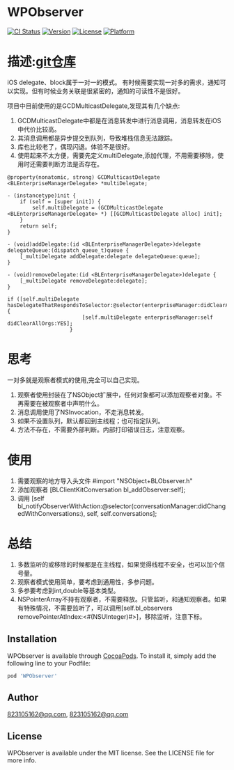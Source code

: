 # WPObserver

[![CI Status](https://img.shields.io/travis/823105162@qq.com/WPObserver.svg?style=flat)](https://travis-ci.org/823105162@qq.com/WPObserver)
[![Version](https://img.shields.io/cocoapods/v/WPObserver.svg?style=flat)](https://cocoapods.org/pods/WPObserver)
[![License](https://img.shields.io/cocoapods/l/WPObserver.svg?style=flat)](https://cocoapods.org/pods/WPObserver)
[![Platform](https://img.shields.io/cocoapods/p/WPObserver.svg?style=flat)](https://cocoapods.org/pods/WPObserver)

# 描述:[git仓库](https://github.com/wuyanghu/WPObserver)
iOS delegate、block属于一对一的模式。
有时候需要实现一对多的需求，通知可以实现。但有时候业务关联是很紧密的，通知的可读性不是很好。

项目中目前使用的是GCDMulticastDelegate,发现其有几个缺点:
1. GCDMulticastDelegate中都是在消息转发中进行消息调用，消息转发在iOS中代价比较高。
2. 其消息调用都是异步提交到队列，导致堆栈信息无法跟踪。
3. 库也比较老了，偶现闪退。体验不是很好。
4. 使用起来不太方便，需要先定义multiDelegate,添加代理，不用需要移除，使用时还需要判断方法是否存在。
```
@property(nonatomic, strong) GCDMulticastDelegate <BLEnterpriseManagerDelegate> *multiDelegate;

- (instancetype)init {
    if (self = [super init]) {
        self.multiDelegate = (GCDMulticastDelegate <BLEnterpriseManagerDelegate> *) [[GCDMulticastDelegate alloc] init];
    }
    return self;
}

- (void)addDelegate:(id <BLEnterpriseManagerDelegate>)delegate delegateQueue:(dispatch_queue_t)queue {
    [_multiDelegate addDelegate:delegate delegateQueue:queue];
}

- (void)removeDelegate:(id <BLEnterpriseManagerDelegate>)delegate {
    [_multiDelegate removeDelegate:delegate];
}

if ([self.multiDelegate hasDelegateThatRespondsToSelector:@selector(enterpriseManager:didClearAllOrgs:)]) {
                        [self.multiDelegate enterpriseManager:self didClearAllOrgs:YES];
                    }
```

# 思考
一对多就是观察者模式的使用,完全可以自己实现。

1. 观察者使用封装在了NSObject扩展中，任何对象都可以添加观察者对象。不再需要在被观察者中声明什么。
2. 消息调用使用了NSInvocation，不走消息转发。
3. 如果不设置队列，默认都回到主线程；也可指定队列。
4. 方法不存在，不需要外部判断。内部打印错误日志，注意观察。

# 使用
1. 需要观察的地方导入头文件
\#import "NSObject+BLObserver.h"
2. 添加观察者
[BLClientKitConversation bl_addObserver:self];
3. 调用
[self bl_notifyObserverWithAction:@selector(conversationManager:didChangedWithConversations:), self, self.conversations];

# 总结
1. 多数监听的或移除的时候都是在主线程，如果觉得线程不安全，也可以加个信号量。
2. 观察者模式使用简单，要考虑到通用性，多参问题。
3. 多参要考虑到int,double等基本类型。
4. NSPointerArray不持有观察者，不需要释放。只管监听，和通知观察者。如果有特殊情况，不需要监听了，可以调用[self.bl_observers removePointerAtIndex:<#(NSUInteger)#>]，移除监听，注意下标。

## Installation

WPObserver is available through [CocoaPods](https://cocoapods.org). To install
it, simply add the following line to your Podfile:

```ruby
pod 'WPObserver'
```

## Author

823105162@qq.com, 823105162@qq.com

## License

WPObserver is available under the MIT license. See the LICENSE file for more info.
